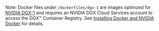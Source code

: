 Note: Docker files under `/dockerfiles/dgx-1` are images optimzed for [NVIDIA DGX-1](https://www.nvidia.com/en-us/data-center/dgx-1/) and requires an NVIDIA DGX Cloud Services account to access the DGX™ Container Registry. See [Installing Docker and NVIDIA Docker](http://docs.nvidia.com/deeplearning/dgx/quick-start-guide/index.html#installdocker) for details.

